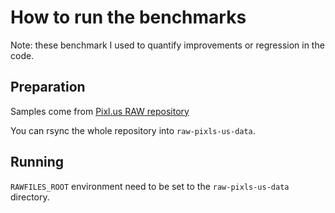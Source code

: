 How to run the benchmarks
=========================

Note: these benchmark I used to quantify improvements or regression in
the code.

## Preparation

Samples come from [Pixl.us RAW repository](https://raw.pixls.us/)

You can rsync the whole repository into `raw-pixls-us-data`.

## Running

`RAWFILES_ROOT` environment need to be set to the `raw-pixls-us-data` directory.
